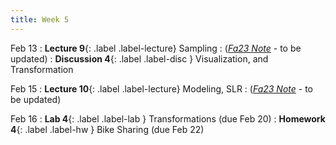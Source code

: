 ```yaml
---
title: Week 5
---
```


Feb 13
: **Lecture 9**{: .label .label-lecture} Sampling
    : ([*Fa23 Note*](https://ds100.org/fa23-course-notes/sampling/sampling.html) - to be updated)
: **Discussion 4**{: .label .label-disc } Visualization, and Transformation

Feb 15
: **Lecture 10**{: .label .label-lecture} Modeling, SLR
    : ([*Fa23 Note*](https://ds100.org/fa23-course-notes/intro_to_modeling/intro_to_modeling.html) - to be updated)

Feb 16
: **Lab 4**{: .label .label-lab } Transformations (due Feb 20)
: **Homework 4**{: .label .label-hw } Bike Sharing (due Feb 22)
